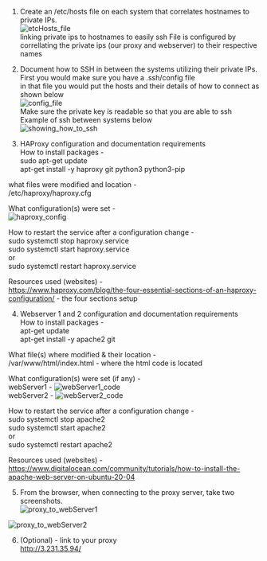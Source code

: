 1. Create an /etc/hosts file on each system that correlates hostnames to private IPs.  
![etcHosts_file](https://user-images.githubusercontent.com/77360294/141050305-a96b267e-15fc-4824-9ebf-073d40428cfd.PNG)  
linking private ips to hostnames to easily ssh
File is configured by correllating the private ips (our proxy and webserver) to their respective names  

2. Document how to SSH in between the systems utilizing their private IPs.  
First you would make sure you have a .ssh/config file  
in that file you would put the hosts and their details of how to connect as shown below  
![config_file](https://user-images.githubusercontent.com/77360294/141055755-edd7e914-e822-458b-a2c6-f773655f7f80.PNG)  
Make sure the private key is readable so that you are able to ssh  
Example of ssh between systems below  
![showing_how_to_ssh](https://user-images.githubusercontent.com/77360294/141055812-fb340ea8-acec-4fb0-9b33-0271b0d3673c.PNG)  

3. HAProxy configuration and documentation requirements  
How to install packages -  
sudo apt-get update  
apt-get install -y haproxy git python3 python3-pip  
  
what files were modified and location -  
/etc/haproxy/haproxy.cfg  
  
What configuration(s) were set -  
![haproxy_config](https://user-images.githubusercontent.com/77360294/141202499-916a0049-f17b-4a4b-addd-29a6bc6a86f8.PNG)    
  
How to restart the service after a configuration change -  
sudo systemctl stop haproxy.service  
sudo systemctl start haproxy.service  
or  
sudo systemctl restart haproxy.service  
  
Resources used (websites) -  
https://www.haproxy.com/blog/the-four-essential-sections-of-an-haproxy-configuration/ - the four sections setup  


4. Webserver 1 and 2 configuration and documentation requirements  
How to install packages -  
apt-get update  
apt-get install -y apache2 git  

What file(s) where modified & their location -  
/var/www/html/index.html - where the html code is located  
  
What configuration(s) were set (if any) -   
webServer1 - ![webServer1_code](https://user-images.githubusercontent.com/77360294/141203792-45aa6336-40ce-44f5-aea1-221cc2053bd5.PNG)  
webServer2 - ![webServer2_code](https://user-images.githubusercontent.com/77360294/141203801-1308d102-b008-4697-a0cc-085ec640a2a8.PNG)  
  
How to restart the service after a configuration change -  
sudo systemctl stop apache2  
sudo systemctl start apache2  
or  
sudo systemctl restart apache2  
  
Resources used (websites) -  
https://www.digitalocean.com/community/tutorials/how-to-install-the-apache-web-server-on-ubuntu-20-04  
  

5. From the browser, when connecting to the proxy server, take two screenshots.  
![proxy_to_webServer1](https://user-images.githubusercontent.com/77360294/141204373-753a5c2a-b301-433e-97dd-47c8da0355e5.PNG)  

![proxy_to_webServer2](https://user-images.githubusercontent.com/77360294/141204385-13795d07-b2ae-4e39-827a-34a0a993455c.PNG)
  
6. (Optional) - link to your proxy  
http://3.231.35.94/

